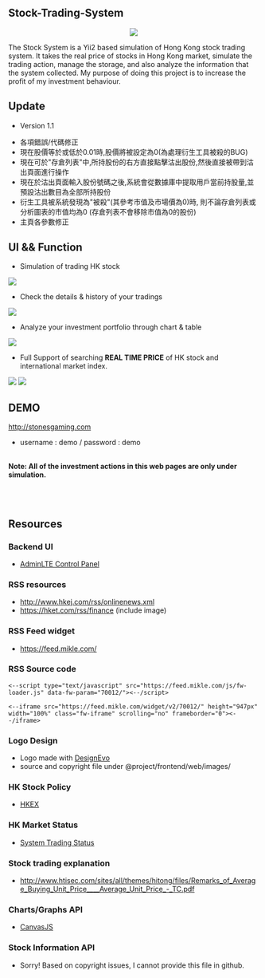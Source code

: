 
Stock-Trading-System
-------------------
<p align="center">
  <img src="https://image.ibb.co/jxp29c/11.png">
</p>

The Stock System is a Yii2 based simulation of Hong Kong stock trading system. 
It takes the real price of stocks in Hong Kong market, simulate the trading
action, manage the storage, and also analyze the information that the system collected.
My purpose of doing this project is to increase the profit of my investment behaviour. 

Update
-------
* Version 1.1
- 各項錯誤/代碼修正
- 現在股價等於或低於0.01時,股價將被設定為0(為處理衍生工具被殺的BUG)
- 現在可於"存倉列表"中,所持股份的右方直接點擊沽出股份,然後直接被帶到沽出頁面進行操作
- 現在於沽出頁面輸入股份號碼之後,系統會從數據庫中提取用戶當前持股量,並預設沽出數目為全部所持股份
- 衍生工具被系統發現為"被殺"(其參考市值及市場價為0)時, 則不論存倉列表或分析圖表的市值均為0 (存倉列表不會移除市值為0的股份)
- 主頁各參數修正


UI && Function
-------
* Simulation of trading HK stock
<img src="https://image.ibb.co/i6wSaH/trade.png">

* Check the details & history of your tradings
<img src="https://image.ibb.co/iQOZNx/history.png">

* Analyze your investment portfolio through chart & table
<img src="https://image.ibb.co/mMPDFH/storage.png">

* Full Support of searching <b>REAL TIME PRICE</b> of HK stock and international market
index.
<img src="https://image.ibb.co/kzkQUc/market.png">
<img src="https://image.ibb.co/gcG4Nx/search.png">

<br>

DEMO
-----
<a href="http://stonesgaming.com">http://stonesgaming.com</a>
* username : demo / password : demo

<br>
<b>Note: All of the investment actions in this web pages are only under simulation.</b>

<br><br>

Resources
-----------
### Backend UI
* <a href="https://adminlte.io/">AdminLTE Control Panel</a>

### RSS resources

* http://www.hkej.com/rss/onlinenews.xml
* https://hket.com/rss/finance (include image)

### RSS Feed widget

* https://feed.mikle.com/

### RSS Source code

```
<--script type="text/javascript" src="https://feed.mikle.com/js/fw-loader.js" data-fw-param="70012/"><--/script>
```
```
<--iframe src="https://feed.mikle.com/widget/v2/70012/" height="947px" width="100%" class="fw-iframe" scrolling="no" frameborder="0"><--/iframe>
```

### Logo Design

* Logo made with <a href="https://www.designevo.com/" title="Free Online Logo Maker">DesignEvo</a>
* source and copyright file under @project/frontend/web/images/

### HK Stock Policy

* <a href="http://www.hkex.com.hk/Services/Trading-hours-and-Severe-Weather-Arrangements/Trading-Hours/Securities-Market?sc_lang=zh-HK">HKEX</a>

### HK Market Status
* <a href="http://www.hkex.com.hk/services/trading-hours-and-severe-weather-arrangements/trading-hours/securities-market?sc_lang=zh-hk">System Trading Status</a>


### Stock trading explanation
* <a href="http://www.htisec.com/sites/all/themes/hitong/files/Remarks_of_Average_Buying_Unit_Price____Average_Unit_Price_-_TC.pdf">http://www.htisec.com/sites/all/themes/hitong/files/Remarks_of_Average_Buying_Unit_Price____Average_Unit_Price_-_TC.pdf</a>

### Charts/Graphs API
* <a href="https://canvasjs.com/php-charts/">CanvasJS</a>


### Stock Information API

* Sorry! Based on copyright issues, I cannot provide this file in github.



